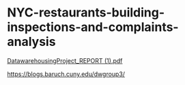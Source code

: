 # NYC-restaurants-building-inspections-and-complaints-analysis
[DatawarehousingProject_REPORT (1).pdf](https://github.com/kieumy179/NYC-restaurants-building-inspections-and-complaints-analysis/files/8064081/DatawarehousingProject_REPORT.1.pdf)

https://blogs.baruch.cuny.edu/dwgroup3/
